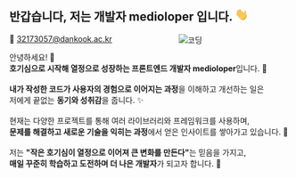 ## 반갑습니다, 저는 개발자 medioloper 입니다.  <img src="https://raw.githubusercontent.com/ABSphreak/ABSphreak/master/gifs/Hi.gif" width="24"/>


<img align="right" alt="코딩" width="200" src="https://github.githubassets.com/images/mona-whisper.gif" width="200" /> 

📧 32173057@dankook.ac.kr

안녕하세요! 🤗<br /><strong>호기심으로 시작해 열정으로 성장하는 프론트엔드 개발자 medioloper</strong>입니다. 🚀<br /><br /><strong>내가 작성한 코드가 사용자의 경험으로 이어지는 과정</strong>을 이해하고 개선하는 일은 <br />저에게 끝없는 <strong>동기와 성취감</strong>을 줍니다. ✨<br /><br />현재는 다양한 프로젝트를 통해 여러 라이브러리와 프레임워크를 사용하며,<br /><strong>문제를 해결하고 새로운 기술을 익히는 과정</strong>에서 얻은 인사이트를 쌓아가고 있습니다. 📝<br /><br />저는 <strong>"작은 호기심이 열정으로 이어져 큰 변화를 만든다"</strong>는 믿음을 가지고, <br /><strong>매일 꾸준히 학습하고 도전하며 더 나은 개발자</strong>가 되고자 합니다. 🤝<br /><br /> 

<br />
<br />
